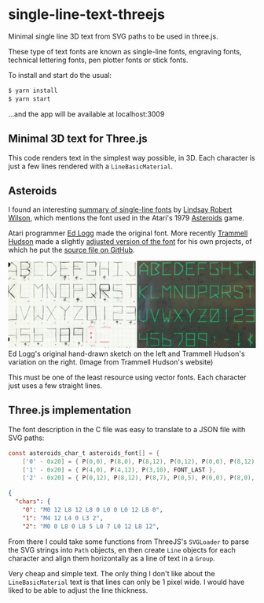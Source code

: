 # single-line-text-threejs
Minimal single line 3D text from SVG paths to be used in three.js. 

These type of text fonts are known as single-line fonts, engraving fonts, technical lettering fonts, pen plotter fonts or stick fonts.

To install and start do the usual:

```bash
$ yarn install
$ yarn start
```
...and the app will be available at localhost:3009

## Minimal 3D text for Three.js
This code renders text in the simplest way possible, in 3D. Each character is just a few lines rendered with a `LineBasicMaterial`.

## Asteroids
I found an interesting [summary of single-line fonts](http://www.imajeenyus.com/computer/20150110_single_line_fonts/index.shtml) by [Lindsay Robert Wilson](http://www.imajeenyus.com/about_me.shtml), which mentions the font used in the Atari's 1979 [Asteroids](https://en.wikipedia.org/wiki/Asteroids_(video_game)) game.

Atari programmer [Ed Logg](https://en.wikipedia.org/wiki/Ed_Logg) made the original font. More recently [Trammell Hudson](https://trmm.net/About) made a slightly [adjusted version of the font](https://trmm.net/Asteroids_font) for his own projects, of which he put the [source file on GitHub](https://github.com/osresearch/vst/blob/master/teensyv/asteroids_font.c).

![Asteroids](public/img/ed_logg_asteroids.jpg?raw=true 'Asteroids')
Ed Logg's original hand-drawn sketch on the left and Trammell Hudson's variation on the right.
(Image from Trammell Hudson's website)

This must be one of the least resource using vector fonts. Each character just uses a few straight lines. 

## Three.js implementation

The font description in the C file was easy to translate to a JSON file with SVG paths:

```c
const asteroids_char_t asteroids_font[] = {
	['0' - 0x20] = { P(0,0), P(8,0), P(8,12), P(0,12), P(0,0), P(8,12), FONT_LAST },
	['1' - 0x20] = { P(4,0), P(4,12), P(3,10), FONT_LAST },
	['2' - 0x20] = { P(0,12), P(8,12), P(8,7), P(0,5), P(0,0), P(8,0), FONT_LAST },
```

```json
{
  "chars": {
    "0": "M0 12 L8 12 L8 0 L0 0 L0 12 L8 0",
    "1": "M4 12 L4 0 L3 2",
    "2": "M0 0 L8 0 L8 5 L0 7 L0 12 L8 12",
```

From there I could take some functions from ThreeJS's `SVGLoader` to parse the SVG strings into `Path` objects, en then create `Line` objects for each character and align them horizontally as a line of text in a `Group`.

Very cheap and simple text. The only thing I don't like about the `LineBasicMaterial` text is that lines can only be 1 pixel wide. I would have liked to be able to adjust the line thickness.

